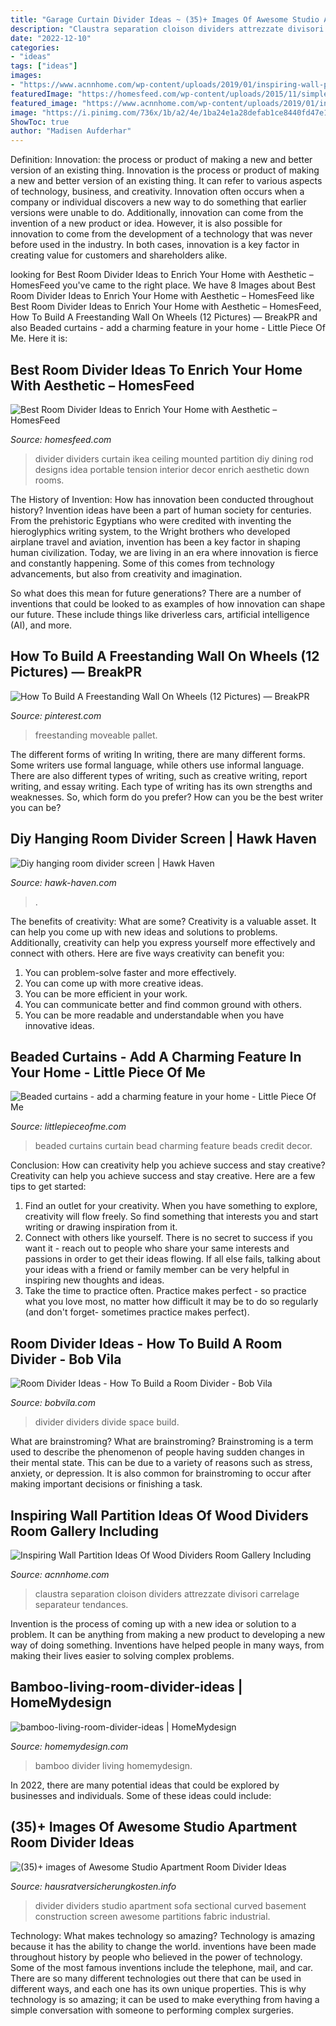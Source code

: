 ```yaml
---
title: "Garage Curtain Divider Ideas ~ (35)+ Images Of Awesome Studio Apartment Room Divider Ideas"
description: "Claustra separation cloison dividers attrezzate divisori carrelage separateur tendances"
date: "2022-12-10"
categories:
- "ideas"
tags: ["ideas"]
images:
- "https://www.acnnhome.com/wp-content/uploads/2019/01/inspiring-wall-partition-ideas-of-wood-dividers-room-gallery-including-built-966-736x658.jpg"
featuredImage: "https://homesfeed.com/wp-content/uploads/2015/11/simple-room-divider-idea-design-in-dining-room-madeof-stripe-patterned-black-and-white-curtain-and-wooden-floor-and-small-cabinet.jpg"
featured_image: "https://www.acnnhome.com/wp-content/uploads/2019/01/inspiring-wall-partition-ideas-of-wood-dividers-room-gallery-including-built-966-736x658.jpg"
image: "https://i.pinimg.com/736x/1b/a2/4e/1ba24e1a28defab1ce8440fd47e1dd22.jpg"
ShowToc: true
author: "Madisen Aufderhar"
---
```



Definition: Innovation: the process or product of making a new and better version of an existing thing.
Innovation is the process or product of making a new and better version of an existing thing. It can refer to various aspects of technology, business, and creativity. Innovation often occurs when a company or individual discovers a new way to do something that earlier versions were unable to do. Additionally, innovation can come from the invention of a new product or idea. However, it is also possible for innovation to come from the development of a technology that was never before used in the industry. In both cases, innovation is a key factor in creating value for customers and shareholders alike.

	

		
looking for Best Room Divider Ideas to Enrich Your Home with Aesthetic – HomesFeed you've came to the right place. We have 8 Images about Best Room Divider Ideas to Enrich Your Home with Aesthetic – HomesFeed like Best Room Divider Ideas to Enrich Your Home with Aesthetic – HomesFeed, How To Build A Freestanding Wall On Wheels (12 Pictures) — BreakPR and also Beaded curtains - add a charming feature in your home - Little Piece Of Me. Here it is:
		
    
## Best Room Divider Ideas To Enrich Your Home With Aesthetic – HomesFeed

<img loading=lazy src="https://homesfeed.com/wp-content/uploads/2015/11/simple-room-divider-idea-design-in-dining-room-madeof-stripe-patterned-black-and-white-curtain-and-wooden-floor-and-small-cabinet.jpg" onerror="this.onerror=null;this.src='https://tse1.mm.bing.net/th?id=OIP.4rtB4FTYZ6gmYBRcvlB9-wHaJ8&amp;pid=15.1';" alt="Best Room Divider Ideas to Enrich Your Home with Aesthetic – HomesFeed">

_Source: homesfeed.com_

>divider dividers curtain ikea ceiling mounted partition diy dining rod designs idea portable tension interior decor enrich aesthetic down rooms. 

	

The History of Invention: How has innovation been conducted throughout history?
Invention ideas have been a part of human society for centuries. From the prehistoric Egyptians who were credited with inventing the hieroglyphics writing system, to the Wright brothers who developed airplane travel and aviation, invention has been a key factor in shaping human civilization. 
Today, we are living in an era where innovation is fierce and constantly happening. Some of this comes from technology advancements, but also from creativity and imagination. 

So what does this mean for future generations? There are a number of inventions that could be looked to as examples of how innovation can shape our future. These include things like driverless cars, artificial intelligence (AI), and more.

    
## How To Build A Freestanding Wall On Wheels (12 Pictures) — BreakPR

<img loading=lazy src="https://i.pinimg.com/736x/1b/a2/4e/1ba24e1a28defab1ce8440fd47e1dd22.jpg" onerror="this.onerror=null;this.src='https://tse4.mm.bing.net/th?id=OIP.NBs39JCoDNW3XUVwcNPkNgHaJ3&amp;pid=15.1';" alt="How To Build A Freestanding Wall On Wheels (12 Pictures) — BreakPR">

_Source: pinterest.com_

>freestanding moveable pallet. 

	

The different forms of writing
In writing, there are many different forms. Some writers use formal language, while others use informal language. There are also different types of writing, such as creative writing, report writing, and essay writing. Each type of writing has its own strengths and weaknesses. So, which form do you prefer? How can you be the best writer you can be?

    
## Diy Hanging Room Divider Screen | Hawk Haven

<img loading=lazy src="https://hawk-haven.com/wp-content/uploads/imgp/diy-hanging-room-divider-screen-10-8737.jpg" onerror="this.onerror=null;this.src='https://tse1.mm.bing.net/th?id=OIP.MvgtNaOzwruf83HVJW2fHQHaJ4&amp;pid=15.1';" alt="Diy hanging room divider screen | Hawk Haven">

_Source: hawk-haven.com_

>. 

	

The benefits of creativity: What are some?
Creativity is a valuable asset. It can help you come up with new ideas and solutions to problems. Additionally, creativity can help you express yourself more effectively and connect with others. Here are five ways creativity can benefit you: 
1) You can problem-solve faster and more effectively.
2) You can come up with more creative ideas.
3) You can be more efficient in your work.
4) You can communicate better and find common ground with others.
5) You can be more readable and understandable when you have innovative ideas.

    
## Beaded Curtains - Add A Charming Feature In Your Home - Little Piece Of Me

<img loading=lazy src="http://www.littlepieceofme.com/wp-content/uploads/2016/09/beaded-curtain-room-divider-600x810.jpg" onerror="this.onerror=null;this.src='https://tse3.mm.bing.net/th?id=OIP.zgr279ZP2rbVbBJravzrmwHaJ_&amp;pid=15.1';" alt="Beaded curtains - add a charming feature in your home - Little Piece Of Me">

_Source: littlepieceofme.com_

>beaded curtains curtain bead charming feature beads credit decor. 

	

Conclusion: How can creativity help you achieve success and stay creative?
Creativity can help you achieve success and stay creative. Here are a few tips to get started: 
1. Find an outlet for your creativity. When you have something to explore, creativity will flow freely. So find something that interests you and start writing or drawing inspiration from it. 
2. Connect with others like yourself. There is no secret to success if you want it - reach out to people who share your same interests and passions in order to get their ideas flowing. If all else fails, talking about your ideas with a friend or family member can be very helpful in inspiring new thoughts and ideas. 
3. Take the time to practice often. Practice makes perfect - so practice what you love most, no matter how difficult it may be to do so regularly (and don't forget- sometimes practice makes perfect).

    
## Room Divider Ideas - How To Build A Room Divider - Bob Vila

<img loading=lazy src="https://empire-s3-production.bobvila.com/slides/4193/original/simple_room_divider.jpg?1609302092" onerror="this.onerror=null;this.src='https://tse4.mm.bing.net/th?id=OIP.ShH7j_KvC6EPh9m0i8KwmgHaJ4&amp;pid=15.1';" alt="Room Divider Ideas - How To Build a Room Divider - Bob Vila">

_Source: bobvila.com_

>divider dividers divide space build. 

	

What are brainstroming?
What are brainstroming? Brainstroming is a term used to describe the phenomenon of people having sudden changes in their mental state. This can be due to a variety of reasons such as stress, anxiety, or depression. It is also common for brainstroming to occur after making important decisions or finishing a task.

    
## Inspiring Wall Partition Ideas Of Wood Dividers Room Gallery Including

<img loading=lazy src="https://www.acnnhome.com/wp-content/uploads/2019/01/inspiring-wall-partition-ideas-of-wood-dividers-room-gallery-including-built-966-736x658.jpg" onerror="this.onerror=null;this.src='https://tse4.mm.bing.net/th?id=OIP.G0JelKvAyooCr9clxwn-FgHaGn&amp;pid=15.1';" alt="Inspiring Wall Partition Ideas Of Wood Dividers Room Gallery Including">

_Source: acnnhome.com_

>claustra separation cloison dividers attrezzate divisori carrelage separateur tendances. 

	

Invention is the process of coming up with a new idea or solution to a problem. It can be anything from making a new product to developing a new way of doing something. Inventions have helped people in many ways, from making their lives easier to solving complex problems.

    
## Bamboo-living-room-divider-ideas | HomeMydesign

<img loading=lazy src="https://homemydesign.com/wp-content/uploads/2017/07/bamboo-living-room-divider-ideas.jpg" onerror="this.onerror=null;this.src='https://tse2.mm.bing.net/th?id=OIP.YTYIXruhiq97svBP2IFecQHaLI&amp;pid=15.1';" alt="bamboo-living-room-divider-ideas | HomeMydesign">

_Source: homemydesign.com_

>bamboo divider living homemydesign. 

	

In 2022, there are many potential ideas that could be explored by businesses and individuals. Some of these ideas could include: 

    
## (35)+ Images Of Awesome Studio Apartment Room Divider Ideas

<img loading=lazy src="https://i.pinimg.com/originals/95/df/75/95df75438683d250d49cf0b2b4f46fcc.jpg" onerror="this.onerror=null;this.src='https://tse3.mm.bing.net/th?id=OIP.z_WDPLP2TtGYma4ca2CNggHaJ4&amp;pid=15.1';" alt="(35)+ images of Awesome Studio Apartment Room Divider Ideas">

_Source: hausratversicherungkosten.info_

>divider dividers studio apartment sofa sectional curved basement construction screen awesome partitions fabric industrial. 

	

Technology: What makes technology so amazing?
Technology is amazing because it has the ability to change the world. inventions have been made throughout history by people who believed in the power of technology. Some of the most famous inventions include the telephone, mail, and car. There are so many different technologies out there that can be used in different ways, and each one has its own unique properties. This is why technology is so amazing; it can be used to make everything from having a simple conversation with someone to performing complex surgeries.


